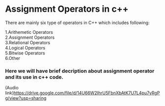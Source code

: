 # Assignment Operators in c++

 There are mainly six type of operators in C++ which includes following:

1.Arithemetic Operators\
2.Assignment  Operators\
3.Relational  Operators\
4.Logical     Operators\
5.Bitwise     Operators\
6.Other

### Here we will have brief decription about assignment operator and its use in c++ code.

(Audio link)https://drive.google.com/file/d/14U66W2IhrU5FbnXbAtK7U7L4pu7yRgPg/view?usp=sharing

   
